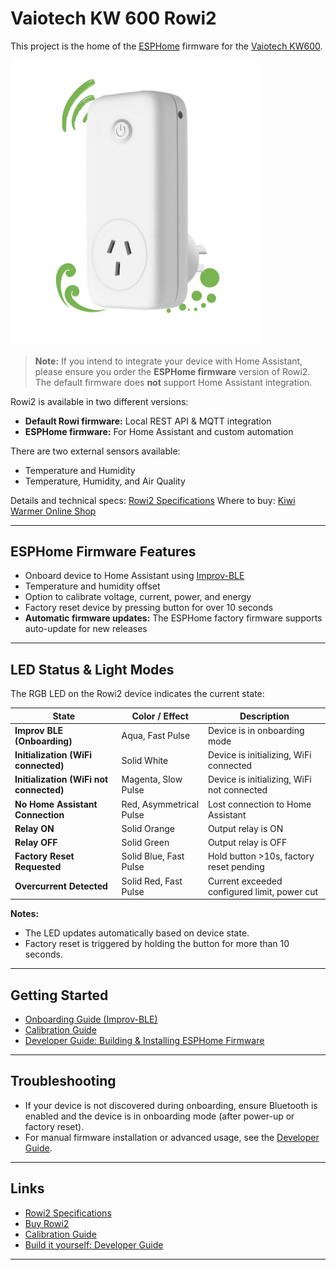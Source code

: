 # Vaiotech KW 600 Rowi2

This project is the home of the [ESPHome][esphome] firmware for the [Vaiotech KW600][vaiotech].

<img src="./docs/rowi2.png" alt="Vaiotech KW600" width="400">

> **Note:**
> If you intend to integrate your device with Home Assistant, please ensure you order the **ESPHome firmware** version of Rowi2. The default firmware does **not** support Home Assistant integration.

Rowi2 is available in two different versions:
- **Default Rowi firmware:** Local REST API & MQTT integration
- **ESPHome firmware:** For Home Assistant and custom automation

There are two external sensors available:
- Temperature and Humidity
- Temperature, Humidity, and Air Quality

Details and technical specs: [Rowi2 Specifications][vaiotech-tech]
Where to buy: [Kiwi Warmer Online Shop][vaiotech-shop]

---

## ESPHome Firmware Features

- Onboard device to Home Assistant using [Improv-BLE][onboarding]
- Temperature and humidity offset
- Option to calibrate voltage, current, power, and energy
- Factory reset device by pressing button for over 10 seconds
- **Automatic firmware updates:** The ESPHome factory firmware supports auto-update for new releases

---

## LED Status & Light Modes

The RGB LED on the Rowi2 device indicates the current state:

| State                                  | Color / Effect           | Description                                      |
|----------------------------------------|--------------------------|--------------------------------------------------|
| **Improv BLE (Onboarding)**            | Aqua, Fast Pulse         | Device is in onboarding mode                     |
| **Initialization (WiFi connected)**    | Solid White              | Device is initializing, WiFi connected           |
| **Initialization (WiFi not connected)**| Magenta, Slow Pulse      | Device is initializing, WiFi not connected       |
| **No Home Assistant Connection**       | Red, Asymmetrical Pulse  | Lost connection to Home Assistant                |
| **Relay ON**                           | Solid Orange             | Output relay is ON                               |
| **Relay OFF**                          | Solid Green              | Output relay is OFF                              |
| **Factory Reset Requested**            | Solid Blue, Fast Pulse   | Hold button >10s, factory reset pending          |
| **Overcurrent Detected**               | Solid Red, Fast Pulse    | Current exceeded configured limit, power cut     |

**Notes:**
- The LED updates automatically based on device state.
- Factory reset is triggered by holding the button for more than 10 seconds.

---

## Getting Started

- [Onboarding Guide (Improv-BLE)][onboarding]
- [Calibration Guide][calibrating]
- [Developer Guide: Building & Installing ESPHome Firmware][building]

---

## Troubleshooting

- If your device is not discovered during onboarding, ensure Bluetooth is enabled and the device is in onboarding mode (after power-up or factory reset).
- For manual firmware installation or advanced usage, see the [Developer Guide][building].

---

## Links

- [Rowi2 Specifications][vaiotech-tech]
- [Buy Rowi2][vaiotech-shop]
- [Calibration Guide][calibrating]
- [Build it yourself: Developer Guide][building]

---

<!-- URL references -->
[esphome]: https://esphome.io
[esphome-pr]: https://github.com/esphome/esphome/pull/8158

[vaiotech]: https://www.vaiotech.co.nz/kiwi-warmer-series/
[vaiotech-tech]: https://www.kiwi-warmer.co.nz/for-developers/
[vaiotech-shop]: https://www.kiwi-warmer.co.nz/shop/

[onboarding]: ./docs/ONBOARDING.md
[building]: ./docs/BUILDING.md
[calibrating]: ./docs/CALIBRATING.md